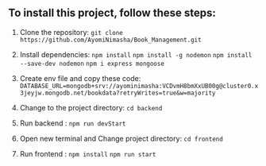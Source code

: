 ## To install this project, follow these steps:

1. Clone the repository:
   `git clone https://github.com/AyomiNimasha/Book_Management.git`

2. Install dependencies:
   `npm install`
   `npm install -g nodemon`
   `npm install --save-dev nodemon`
   `npm i express mongoose`

3. Create env file and copy these code:
   `DATABASE_URL=mongodb+srv://ayominimasha:VCDvmH8bmXxUB00g@cluster0.x3jeyjw.mongodb.net/bookdata?retryWrites=true&w=majority`

4. Change to the project directory:
   `cd backend`
5. Run backend :
   `npm run devStart`

6. Open new terminal and Change project directory:
   `cd frontend`
7. Run frontend :
   `npm install`
   `npm run start`
